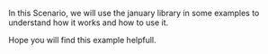 In this Scenario, we will use the january library in some examples to understand how it works and how to use it.

Hope you will find this example helpfull.
